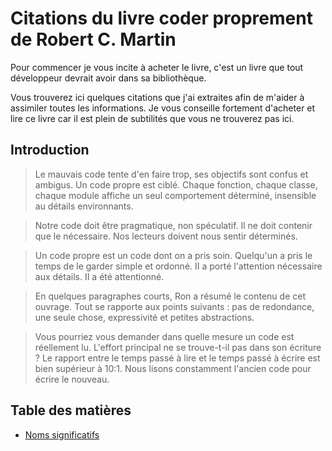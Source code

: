 # Citations du livre coder proprement de Robert C. Martin

Pour commencer je vous incite à acheter le livre, c'est un livre que tout développeur devrait avoir dans sa bibliothèque.

Vous trouverez ici quelques citations que j'ai extraites afin de m'aider à assimiler toutes les informations. Je vous conseille fortement d'acheter et lire ce livre car il est plein de subtilités que vous ne trouverez pas ici.

## Introduction

>Le mauvais code tente d'en faire trop, ses objectifs sont confus et ambigus. Un code propre est ciblé. Chaque fonction, chaque classe, chaque module affiche un seul comportement déterminé, insensible au détails environnants.

>Notre code doit être pragmatique, non spéculatif. Il ne doit contenir que le nécessaire. Nos lecteurs doivent nous sentir déterminés.

>Un code propre est un code dont on a pris soin. Quelqu'un a pris le temps de le garder simple et ordonné. II a porté l'attention nécessaire aux détails. II a été attentionné.

>En quelques paragraphes courts, Ron a résumé le contenu de cet ouvrage. Tout se rapporte aux points suivants : pas de redondance, une seule chose, expressivité et petites abstractions.

>Vous pourriez vous demander dans quelle mesure un code est réellement lu. L'effort principal ne se trouve-t-il pas dans son écriture ?
Le rapport entre le temps passé à lire et le temps passé à écrire est bien supérieur à 10:1. Nous lisons constamment l'ancien code pour écrire le nouveau.

## Table des matières

* [Noms significatifs](chapitres/noms-significatifs.md)

